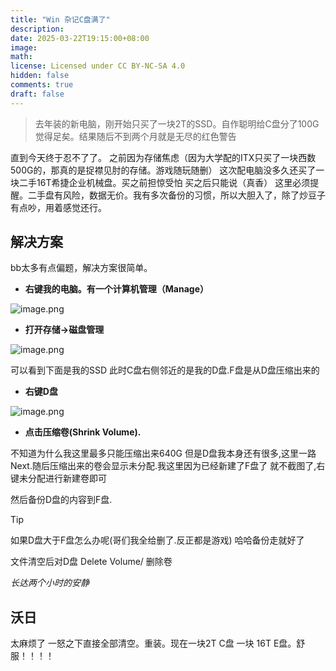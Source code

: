 ```yaml
---
title: "Win 杂记C盘满了"
description: 
date: 2025-03-22T19:15:00+08:00
image: 
math: 
license: Licensed under CC BY-NC-SA 4.0
hidden: false
comments: true
draft: false
---
```


>去年装的新电脑，刚开始只买了一块2T的SSD。自作聪明给C盘分了100G觉得足矣。结果随后不到两个月就是无尽的红色警告

直到今天终于忍不了了。
之前因为存储焦虑（因为大学配的ITX只买了一块西数500G的，那真的是捉襟见肘的存储。游戏随玩随删）
这次配电脑没多久还买了一块二手16T希捷企业机械盘。买之前担惊受怕 买之后只能说（真香）
这里必须提醒。二手盘有风险，数据无价。我有多次备份的习惯，所以大胆入了，除了炒豆子有点吵，用着感觉还行。

## 解决方案

bb太多有点偏题，解决方案很简单。

- **右键我的电脑。有一个计算机管理（Manage）**

![image.png](https://raypicbed.oss-cn-shenzhen.aliyuncs.com/images/20250320233439439.png)

- **打开存储->磁盘管理**

![image.png](https://raypicbed.oss-cn-shenzhen.aliyuncs.com/images/20250320233526034.png)

可以看到下面是我的SSD 此时C盘右侧邻近的是我的D盘.F盘是从D盘压缩出来的

- **右键D盘**

![image.png](https://raypicbed.oss-cn-shenzhen.aliyuncs.com/images/20250320233614990.png)

- **点击压缩卷(Shrink Volume).**

不知道为什么我这里最多只能压缩出来640G 但是D盘我本身还有很多,这里一路Next.随后压缩出来的卷会显示未分配.我这里因为已经新建了F盘了 就不截图了,右键未分配进行新建卷即可

然后备份D盘的内容到F盘.
> [!TIP]
> 如果D盘大于F盘怎么办呢(哥们我全给删了.反正都是游戏)
> 哈哈备份走就好了

文件清空后对D盘 Delete Volume/ 删除卷

*长达两个小时的安静*

## 沃日

太麻烦了
一怒之下直接全部清空。重装。现在一块2T C盘 一块 16T E盘。舒服！！！！